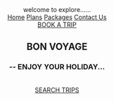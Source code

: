 <!DOCTYPE html>
<html lang="en">
<head>
<meta charset='UTF-8'>
<meta http-equiv="X-UA-Compatible" content="IE=edge">
<meta name="viewport" content="width=device-width, initial-scale=1.0">
<title> Landing page </title>
<link rel="stylesheet" href="oct1.css">
</head>
<body>
<header>
<nav> 
<div class="heading">welcome to explore......
</div>
<div class="options">
<a href="#">Home</a>
<a href="#">Plans</a>
<a href="#">Packages</a>
<a href="#">Contact Us</a></div>
<div class="book"> <a href="#">BOOK A TRIP </a></div>
</nav>
<section class="txt">
<h1>BON VOYAGE</h1>
<h3>-- ENJOY YOUR HOLIDAY...</h3>
<br>
<a href="#">SEARCH TRIPS</a>
</section>
</header>
</body>
</html>
